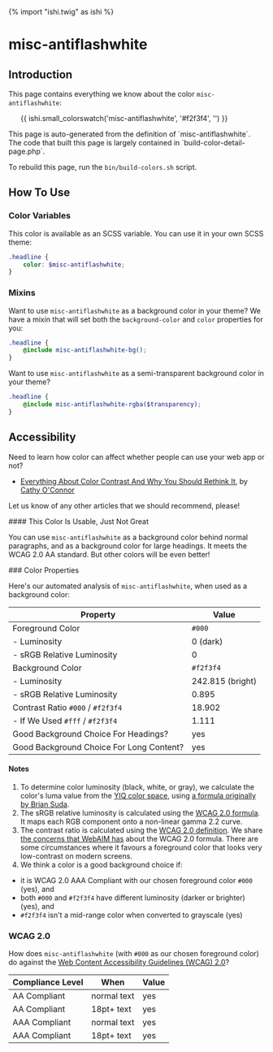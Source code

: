 {% import "ishi.twig" as ishi %}
# misc-antiflashwhite

## Introduction

This page contains everything we know about the color `misc-antiflashwhite`:

<div class="grid">
    <div class="cell">
        <div class="swatch">
            <ul>
                {{ ishi.small_colorswatch('misc-antiflashwhite', '#f2f3f4', '') }}
            </ul>
        </div>
    </div>
</div>

<div class="callout callout--info" markdown="1">
This page is auto-generated from the definition of `misc-antiflashwhite`. The code that built this page is largely contained in `build-color-detail-page.php`.

To rebuild this page, run the `bin/build-colors.sh` script.
</div>

## How To Use

### Color Variables

This color is available as an SCSS variable. You can use it in your own SCSS theme:

```scss
.headline {
    color: $misc-antiflashwhite;
}
```

### Mixins

Want to use `misc-antiflashwhite` as a background color in your theme? We have a mixin that will set both the `background-color` and `color` properties for you:

```scss
.headline {
    @include misc-antiflashwhite-bg();
}
```

Want to use `misc-antiflashwhite` as a semi-transparent background color in your theme?

```scss
.headline {
    @include misc-antiflashwhite-rgba($transparency);
}
```

## Accessibility

Need to learn how color can affect whether people can use your web app or not?

* [Everything About Color Contrast And Why You Should Rethink It](https://www.smashingmagazine.com/2014/10/color-contrast-tips-and-tools-for-accessibility/), by [Cathy O'Connor](http://www.twitter.com/cagocon)

Let us know of any other articles that we should recommend, please!
<div class="callout callout--warning" markdown="1">
#### This Color Is Usable, Just Not Great

You can use `misc-antiflashwhite` as a background color behind normal paragraphs, and as a background color for large headings. It meets the WCAG 2.0 AA standard. But other colors will be even better!
</div>
### Color Properties

Here's our automated analysis of `misc-antiflashwhite`, when used as a background color:

Property | Value
---------|------
Foreground Color | `#000`
- Luminosity | 0 (dark)
- sRGB Relative Luminosity | 0
Background Color | `#f2f3f4`
- Luminosity | 242.815 (bright)
- sRGB Relative Luminosity | 0.895
Contrast Ratio `#000` / `#f2f3f4` | 18.902
- If We Used `#fff` / `#f2f3f4` | 1.111
Good Background Choice For Headings? | yes
Good Background Choice For Long Content? | yes

#### Notes

1. To determine color luminosity (black, white, or gray), we calculate the color's luma value from the [YIQ color space](https://en.wikipedia.org/wiki/YIQ), using [a formula originally by Brian Suda](https://24ways.org/2010/calculating-color-contrast/).
1. The sRGB relative luminosity is calculated using the [WCAG 2.0 formula](https://www.w3.org/TR/WCAG20/#relativeluminancedef). It maps each RGB component onto a non-linear gamma 2.2 curve.
1. The contrast ratio is calculated using the [WCAG 2.0 definition](https://www.w3.org/TR/2008/REC-WCAG20-20081211/#contrast-ratiodef). We share [the concerns that WebAIM has](http://webaim.org/blog/wcag-2-1-feedback/) about the WCAG 2.0 formula. There are some circumstances where it favours a foreground color that looks very low-contrast on modern screens.
1. We think a color is a good background choice if:
  - it is WCAG 2.0 AAA Compliant with our chosen foreground color `#000` (yes), and
  - both `#000` and `#f2f3f4` have different luminosity (darker or brighter) (yes), and
  - `#f2f3f4` isn't a mid-range color when converted to grayscale (yes)

### WCAG 2.0

How does `misc-antiflashwhite` (with `#000` as our chosen foreground color) do against the [Web Content Accessibility Guidelines (WCAG) 2.0](https://www.w3.org/TR/WCAG20/)?

Compliance Level | When | Value
-----------------|------|------
AA Compliant | normal text | yes
AA Compliant | 18pt+ text | yes
AAA Compliant | normal text | yes
AAA Compliant | 18pt+ text | yes